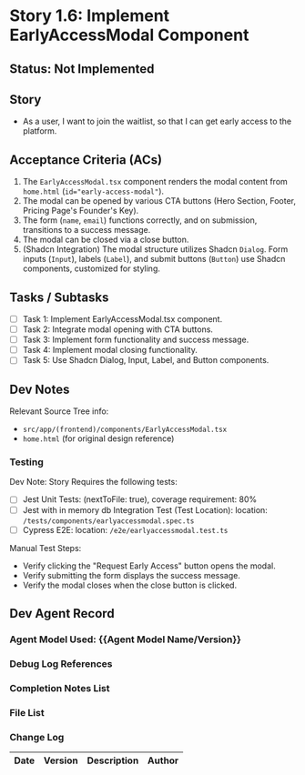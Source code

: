 # Story 1.6: Implement EarlyAccessModal Component

## Status: Not Implemented

## Story

- As a user, I want to join the waitlist, so that I can get early access to the platform.

## Acceptance Criteria (ACs)

1.  The `EarlyAccessModal.tsx` component renders the modal content from `home.html` (`id="early-access-modal"`).
2.  The modal can be opened by various CTA buttons (Hero Section, Footer, Pricing Page's Founder's Key).
3.  The form (`name`, `email`) functions correctly, and on submission, transitions to a success message.
4.  The modal can be closed via a close button.
5.  (Shadcn Integration) The modal structure utilizes Shadcn `Dialog`. Form inputs (`Input`), labels (`Label`), and submit buttons (`Button`) use Shadcn components, customized for styling.

## Tasks / Subtasks

- [ ] Task 1: Implement EarlyAccessModal.tsx component.
- [ ] Task 2: Integrate modal opening with CTA buttons.
- [ ] Task 3: Implement form functionality and success message.
- [ ] Task 4: Implement modal closing functionality.
- [ ] Task 5: Use Shadcn Dialog, Input, Label, and Button components.

## Dev Notes

Relevant Source Tree info:
- `src/app/(frontend)/components/EarlyAccessModal.tsx`
- `home.html` (for original design reference)

### Testing

Dev Note: Story Requires the following tests:

- [ ] Jest Unit Tests: (nextToFile: true), coverage requirement: 80%
- [ ] Jest with in memory db Integration Test (Test Location): location: `/tests/components/earlyaccessmodal.spec.ts`
- [ ] Cypress E2E: location: `/e2e/earlyaccessmodal.test.ts`

Manual Test Steps:
- Verify clicking the "Request Early Access" button opens the modal.
- Verify submitting the form displays the success message.
- Verify the modal closes when the close button is clicked.

## Dev Agent Record

### Agent Model Used: {{Agent Model Name/Version}}

### Debug Log References

### Completion Notes List

### File List

### Change Log

| Date | Version | Description | Author |
| :--- | :------ | :---------- | :----- |
